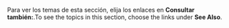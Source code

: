 <span data-ttu-id="f8a70-101">Para ver los temas de esta sección, elija los enlaces en **Consultar también:**.</span><span class="sxs-lookup"><span data-stu-id="f8a70-101">To see the topics in this section, choose the links under **See Also**.</span></span>